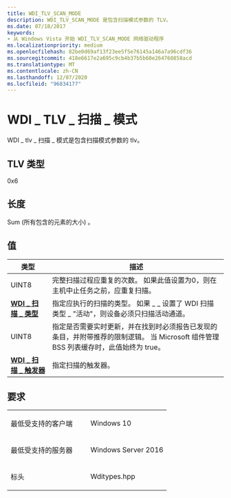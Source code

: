 ```yaml
---
title: WDI_TLV_SCAN_MODE
description: WDI_TLV_SCAN_MODE 是包含扫描模式参数的 TLV。
ms.date: 07/18/2017
keywords:
- 从 Windows Vista 开始 WDI_TLV_SCAN_MODE 网络驱动程序
ms.localizationpriority: medium
ms.openlocfilehash: 82be0d69af13f23ee5f5e76145a146a7a96cdf36
ms.sourcegitcommit: 418e6617e2a695c9cb4b37b5b60e264760858acd
ms.translationtype: MT
ms.contentlocale: zh-CN
ms.lasthandoff: 12/07/2020
ms.locfileid: "96834177"
---
```

# <a name="wdi_tlv_scan_mode"></a>WDI \_ TLV \_ 扫描 \_ 模式


WDI \_ tlv \_ 扫描 \_ 模式是包含扫描模式参数的 tlv。

## <a name="tlv-type"></a>TLV 类型


0x6

## <a name="length"></a>长度


Sum (所有包含的元素的大小) 。

## <a name="values"></a>值


| 类型                                                | 描述                                                                                                                                                                                                                       |
|-----------------------------------------------------|-----------------------------------------------------------------------------------------------------------------------------------------------------------------------------------------------------------------------------------|
| UINT8                                               | 完整扫描过程应重复的次数。 如果此值设置为0，则在主机中止任务之前，应重复扫描。                                                                     |
| [**WDI \_ 扫描 \_ 类型**](/windows-hardware/drivers/ddi/wditypes/ne-wditypes-_wdi_scan_type)       | 指定应执行的扫描的类型。 如果 \_ \_ 设置了 WDI 扫描类型 \_ "活动"，则设备必须只扫描活动通道。                                                                                                |
| UINT8                                               | 指定是否需要实时更新，并在找到时必须报告已发现的条目，并附带推荐的限制逻辑。 当 Microsoft 组件管理 BSS 列表缓存时，此值始终为 true。 |
| [**WDI \_ 扫描 \_ 触发器**](/windows-hardware/drivers/ddi/wditypes/ne-wditypes-_wdi_scan_trigger) | 指定扫描的触发器。                                                                                                                                                                                               |

 

<a name="requirements"></a>要求
------------

<table>
<colgroup>
<col width="50%" />
<col width="50%" />
</colgroup>
<tbody>
<tr class="odd">
<td><p>最低受支持的客户端</p></td>
<td><p>Windows 10</p></td>
</tr>
<tr class="even">
<td><p>最低受支持的服务器</p></td>
<td><p>Windows Server 2016</p></td>
</tr>
<tr class="odd">
<td><p>标头</p></td>
<td>Wditypes.hpp</td>
</tr>
</tbody>
</table>

 

